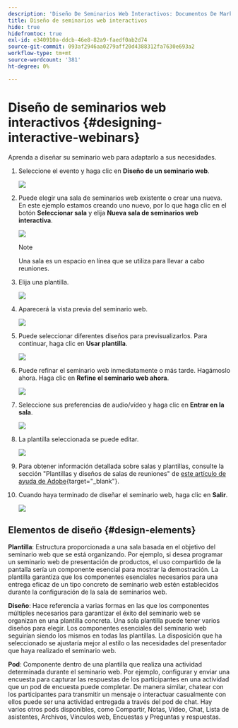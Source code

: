 ```yaml
---
description: 'Diseño De Seminarios Web Interactivos: Documentos De Marketo: Documentación Del Producto'
title: Diseño de seminarios web interactivos
hide: true
hidefromtoc: true
exl-id: e340910a-ddcb-46e8-82a9-faedf0ab2d74
source-git-commit: 093af2946aa0279aff20d4388312fa7630e693a2
workflow-type: tm+mt
source-wordcount: '381'
ht-degree: 0%

---
```


# Diseño de seminarios web interactivos {#designing-interactive-webinars}

Aprenda a diseñar su seminario web para adaptarlo a sus necesidades.

1. Seleccione el evento y haga clic en **Diseño de un seminario web**.

   ![](assets/designing-interactive-webinars-1.png)

1. Puede elegir una sala de seminarios web existente o crear una nueva. En este ejemplo estamos creando uno nuevo, por lo que haga clic en el botón **Seleccionar sala** y elija **Nueva sala de seminarios web interactiva**.

   ![](assets/designing-interactive-webinars-2.png)

   >[!NOTE]
   >
   >Una sala es un espacio en línea que se utiliza para llevar a cabo reuniones.

1. Elija una plantilla.

   ![](assets/designing-interactive-webinars-3.png)

1. Aparecerá la vista previa del seminario web.

   ![](assets/designing-interactive-webinars-4.png)

1. Puede seleccionar diferentes diseños para previsualizarlos. Para continuar, haga clic en **Usar plantilla**.

   ![](assets/designing-interactive-webinars-5.png)

1. Puede refinar el seminario web inmediatamente o más tarde. Hagámoslo ahora. Haga clic en **Refine el seminario web ahora**.

   ![](assets/designing-interactive-webinars-6.png)

1. Seleccione sus preferencias de audio/vídeo y haga clic en **Entrar en la sala**.

   ![](assets/designing-interactive-webinars-7.png)

1. La plantilla seleccionada se puede editar.

   ![](assets/designing-interactive-webinars-8.png)

1. Para obtener información detallada sobre salas y plantillas, consulte la sección &quot;Plantillas y diseños de salas de reuniones&quot; de [este artículo de ayuda de Adobe](https://helpx.adobe.com/in/adobe-connect/using/creating-arranging-meetings.html#creating_and_arranging_meetings){target="_blank"}.

1. Cuando haya terminado de diseñar el seminario web, haga clic en **Salir**.

   ![](assets/designing-interactive-webinars-9.png)

## Elementos de diseño {#design-elements}

**Plantilla**: Estructura proporcionada a una sala basada en el objetivo del seminario web que se está organizando. Por ejemplo, si desea programar un seminario web de presentación de productos, el uso compartido de la pantalla sería un componente esencial para mostrar la demostración. La plantilla garantiza que los componentes esenciales necesarios para una entrega eficaz de un tipo concreto de seminario web estén establecidos durante la configuración de la sala de seminarios web.

**Diseño**: Hace referencia a varias formas en las que los componentes múltiples necesarios para garantizar el éxito del seminario web se organizan en una plantilla concreta. Una sola plantilla puede tener varios diseños para elegir. Los componentes esenciales del seminario web seguirían siendo los mismos en todas las plantillas. La disposición que ha seleccionado se ajustaría mejor al estilo o las necesidades del presentador que haya realizado el seminario web.

**Pod**: Componente dentro de una plantilla que realiza una actividad determinada durante el seminario web. Por ejemplo, configurar y enviar una encuesta para capturar las respuestas de los participantes en una actividad que un pod de encuesta puede completar. De manera similar, chatear con los participantes para transmitir un mensaje o interactuar casualmente con ellos puede ser una actividad entregada a través del pod de chat. Hay varios otros pods disponibles, como Compartir, Notas, Vídeo, Chat, Lista de asistentes, Archivos, Vínculos web, Encuestas y Preguntas y respuestas.
